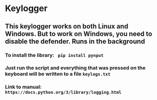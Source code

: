 # Keylogger

## This keylogger works on both Linux and Windows. But to work on Windows, you need to disable the defender. Runs in the background <br/>

### To install the library: ``` pip install pynput```<br/>

### Just run the script and everything that was pressed on the keyboard will be written to a file  ```keylogs.txt```

### Link to manual: ```https://docs.python.org/3/library/logging.html```
